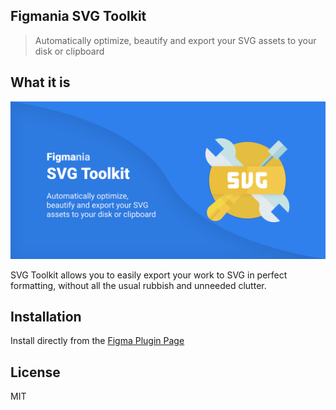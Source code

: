 ## Figmania SVG Toolkit

> Automatically optimize, beautify and export your SVG assets to your disk or clipboard

## What it is

![logo](design/toolkit-banner.png "SVG Toolkit")

SVG Toolkit allows you to easily export your work to SVG in perfect formatting, without all the usual rubbish and unneeded clutter.

## Installation

Install directly from the [Figma Plugin Page](https://www.figma.com/community/plugin/980340882594944725/SVG-Toolkit)

## License

MIT
